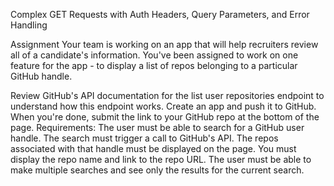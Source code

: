 Complex GET Requests with Auth Headers, Query Parameters, and Error Handling

Assignment
Your team is working on an app that will help recruiters review all of a candidate's information. You've been assigned to work on one feature for the app - to display a list of repos belonging to a particular GitHub handle.

Review GitHub's API documentation for the list user repositories endpoint to understand how this endpoint works.
Create an app and push it to GitHub.
When you're done, submit the link to your GitHub repo at the bottom of the page.
Requirements:
The user must be able to search for a GitHub user handle.
The search must trigger a call to GitHub's API.
The repos associated with that handle must be displayed on the page.
You must display the repo name and link to the repo URL.
The user must be able to make multiple searches and see only the results for the current search.
